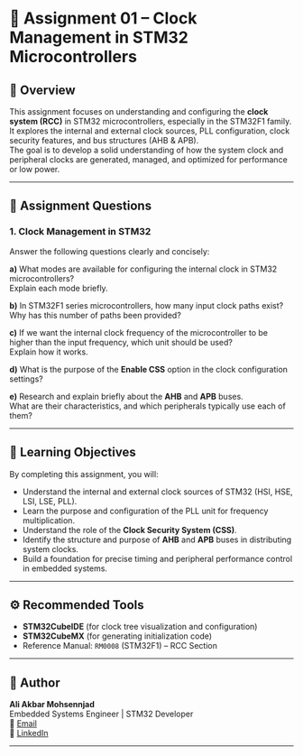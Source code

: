 # 🧩 Assignment 01 – Clock Management in STM32 Microcontrollers

## 📘 Overview
This assignment focuses on understanding and configuring the **clock system (RCC)** in STM32 microcontrollers, especially in the STM32F1 family.  
It explores the internal and external clock sources, PLL configuration, clock security features, and bus structures (AHB & APB).  
The goal is to develop a solid understanding of how the system clock and peripheral clocks are generated, managed, and optimized for performance or low power.

---

## 🧠 Assignment Questions

### 1. Clock Management in STM32
Answer the following questions clearly and concisely:

**a)** What modes are available for configuring the internal clock in STM32 microcontrollers?  
Explain each mode briefly.

**b)** In STM32F1 series microcontrollers, how many input clock paths exist?  
Why has this number of paths been provided?

**c)** If we want the internal clock frequency of the microcontroller to be higher than the input frequency, which unit should be used?  
Explain how it works.

**d)** What is the purpose of the **Enable CSS** option in the clock configuration settings?

**e)** Research and explain briefly about the **AHB** and **APB** buses.  
What are their characteristics, and which peripherals typically use each of them?

---

## 🎯 Learning Objectives
By completing this assignment, you will:
- Understand the internal and external clock sources of STM32 (HSI, HSE, LSI, LSE, PLL).  
- Learn the purpose and configuration of the PLL unit for frequency multiplication.  
- Understand the role of the **Clock Security System (CSS)**.  
- Identify the structure and purpose of **AHB** and **APB** buses in distributing system clocks.  
- Build a foundation for precise timing and peripheral performance control in embedded systems.

---

## ⚙️ Recommended Tools
- **STM32CubeIDE** (for clock tree visualization and configuration)  
- **STM32CubeMX** (for generating initialization code)  
- Reference Manual: `RM0008` (STM32F1) – RCC Section  

---

## 🧾 Author
**Ali Akbar Mohsennjad**  
Embedded Systems Engineer | STM32 Developer  
📧 [Email](mailto:pooyamohsennjad@gmail.com)  
🔗 [LinkedIn](https://linkedin.com/in/ali-akbar-mohsennjad)

---


